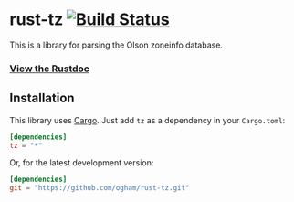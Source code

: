 # rust-tz [![Build Status](https://travis-ci.org/ogham/rust-tz.svg?branch=master)](https://travis-ci.org/ogham/rust-tz)

This is a library for parsing the Olson zoneinfo database.

### [View the Rustdoc](http://datetime.rustdocs.org/tz/)


## Installation

This library uses [Cargo](http://crates.io). Just add `tz` as a
dependency in your `Cargo.toml`:

```toml
[dependencies]
tz = "*"
```

Or, for the latest development version:

```toml
[dependencies]
git = "https://github.com/ogham/rust-tz.git"
```
